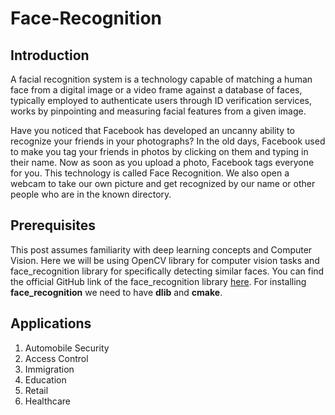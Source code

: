 # Face-Recognition

## Introduction
A facial recognition system is a technology capable of matching a human face from a digital image or a video frame against a database of faces, typically employed to authenticate users through ID verification services, works by pinpointing and measuring facial features from a given image.

Have you noticed that Facebook has developed an uncanny ability to recognize your friends in your photographs? In the old days, Facebook used to make you tag your friends in photos by clicking on them and typing in their name. Now as soon as you upload a photo, Facebook tags everyone for you. This technology is called Face Recognition.
We also open a webcam to take our own picture and get recognized by our name or other people who are in the known directory.

## Prerequisites

This post assumes familiarity with deep learning concepts and Computer Vision. Here we will be using OpenCV library for computer vision tasks and face_recognition library for specifically detecting similar faces. You can find the official GitHub link of the face_recognition library [here](https://github.com/ageitgey/face_recognition). For installing <b>face_recognition</b> we need to have <b>dlib</b> and <b>cmake</b>.

## Applications

1) Automobile Security 
2) Access Control 
3) Immigration
4) Education
5) Retail 
6) Healthcare
